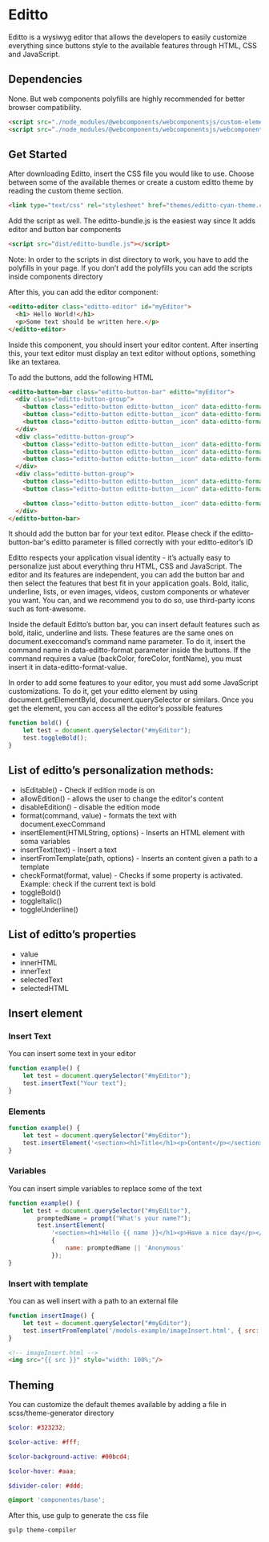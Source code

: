 # Editto

Editto is a wysiwyg editor that allows the developers to easily customize everything since buttons style to the available features through HTML, CSS and JavaScript.

## Dependencies

None. But web components polyfills are highly recommended for better browser compatibility.
``` html
<script src="./node_modules/@webcomponents/webcomponentsjs/custom-elements-es5-adapter.js"></script>
<script src=“./node_modules/@webcomponents/webcomponentsjs/webcomponents-loader.js"></script>
```
## Get Started

After downloading Editto, insert the CSS file you would like to use. Choose between some of the available themes or create a custom editto theme by reading the custom theme section.
``` html
<link type="text/css" rel="stylesheet" href="themes/editto-cyan-theme.css"/>
```
Add the script as well. The editto-bundle.js is the easiest way since It adds editor and button bar components
```html
<script src=“dist/editto-bundle.js"></script>
```
Note: In order to the scripts in dist directory to work, you have to add the polyfills in your page. If you don’t add the polyfills you can add the scripts inside components directory

After this, you can add the editor component:
``` html
<editto-editor class="editto-editor" id="myEditor">
  <h1> Hello World!</h1>
  <p>Some text should be written here.</p>
</editto-editor> 
```
Inside this component, you should insert your editor content. After inserting this, your text editor must display an text editor without options, something like an textarea.

To add the buttons, add the following HTML
``` html
<editto-button-bar class="editto-button-bar" editto="myEditor">
  <div class="editto-button-group">
    <button class="editto-button editto-button__icon" data-editto-format="bold" title="bold"><img src="icons/bold.svg" alt="bold"/></button>
    <button class="editto-button editto-button__icon" data-editto-format="italic" title="italic"><img src="icons/italic.svg " alt="italic"/></button>
    <button class="editto-button editto-button__icon" data-editto-format="underline" title="underline"><img src="icons/underline.svg " alt="underline"/></button>
  </div>
  <div class="editto-button-group">
    <button class="editto-button editto-button__icon" data-editto-format="justifyleft" title="align left"><img src="icons/align_left.png" alt="align left"/></button>
    <button class="editto-button editto-button__icon" data-editto-format="justifycenter" title="align center"><img src="icons/align_center.svg" alt="align center"/></button>
    <button class="editto-button editto-button__icon" data-editto-format="justifyright" title="align right"><img src="icons/align_right.svg" alt="align right"/></button>
  </div>
  <div class="editto-button-group">
    <button class="editto-button editto-button__icon" data-editto-format="insertorderedlist" title="ordered list"><img src="icons/list_ol.svg" alt="ordered list"/></button>
    <button class="editto-button editto-button__icon" data-editto-format="insertunorderedlist" title="unordered list"><img src="icons/list_ul.svg" alt="unordered list"/></button>

    <button class="editto-button editto-button__icon" data-editto-format="backColor" data-editto-format-value="rgb(254, 211, 48)" title="Highlight text"><img src="icons/border_color.svg" alt="Highlight text"/></button>
  </div>
</editto-button-bar>
```
It should add the button bar for your text editor. Please check if the editto-button-bar's editto parameter is filled correctly with your editto-editor’s ID

Editto respects your application visual identity - it’s actually easy to personalize just about everything thru HTML, CSS and JavaScript. The editor and its features are independent, you can add the button bar and then select the features that best fit in your application goals. Bold, italic, underline, lists, or even images, videos, custom components or whatever you want. You can, and we recommend you to do so, use third-party icons such as font-awesome.

Inside the default Editto’s button bar, you can insert default features such as bold, italic, underline and lists. These features are the same ones on document.execcomand’s command name parameter. To do it, insert the command name in data-editto-format parameter inside the buttons. If the command requires a value (backColor, foreColor, fontName), you must insert it in data-editto-format-value.

In order to add some features to your editor, you must add some JavaScript customizations. To do it, get your editto element by using document.getElementById, document.querySelector or similars. Once you get the element, you can access all the editor’s possible features
``` js
function bold() {
    let test = document.querySelector("#myEditor");
    test.toggleBold();
}
```
## List of editto’s personalization methods:
- isEditable() - Check if edition mode is on
- allowEdition() - allows the user to change the editor's content
- disableEdition() - disable the edition mode
- format(command, value) - formats the text with document.execCommand
- insertElement(HTMLString, options) - Inserts an HTML element with soma variables
- insertText(text) - Insert a text
- insertFromTemplate(path, options) - Inserts an content given a path to a template
- checkFormat(format, value) - Checks if some property is activated. Example: check if the current text is bold
- toggleBold()
- toggleItalic()
- toggleUnderline()


## List of editto’s properties
- value
- innerHTML
- innerText
- selectedText
- selectedHTML


## Insert element
### Insert Text
You can insert some text in your editor
``` js
function example() {
    let test = document.querySelector("#myEditor");
    test.insertText("Your text");
}
```

### Elements
``` js
function example() {
    let test = document.querySelector("#myEditor");
    test.insertElement('<section><h1>Title</h1><p>Content</p></section>');
}
```
### Variables
You can insert simple variables to replace some of the text
``` js
function example() {
    let test = document.querySelector("#myEditor"),
        promptedName = prompt("What's your name?");
        test.insertElement(
            '<section><h1>Hello {{ name }}</h1><p>Have a nice day</p></section>', 
            {
                name: promptedName || 'Anonymous'   
            });
}
```

### Insert with template
You can as well insert with a path to an external file
``` js
function insertImage() {
    let test = document.querySelector("#myEditor");
    test.insertFromTemplate('/models-example/imageInsert.html', { src: prompt('Insira a URL da imagem')});
} 
```

``` html
<!-- imageInsert.html -->
<img src="{{ src }}" style="width: 100%;"/>

```
## Theming
You can customize the default themes available by adding a file in scss/theme-generator directory
``` scss
$color: #323232;

$color-active: #fff;

$color-background-active: #00bcd4;

$color-hover: #aaa;

$divider-color: #ddd;

@import 'componentes/base';
```

After this, use gulp to generate the css file
```
gulp theme-compiler
```

